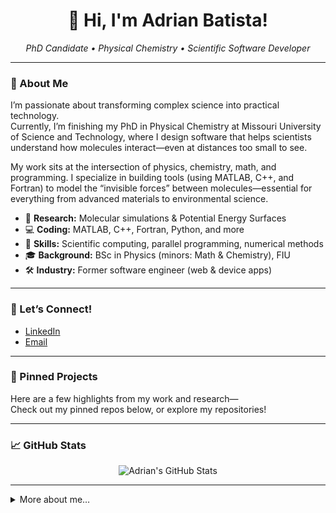 <!-- Profile README for Adrian Batista -->

<h1 align="center">👋 Hi, I'm Adrian Batista!</h1>
<p align="center">
  <em>PhD Candidate • Physical Chemistry • Scientific Software Developer</em>
</p>

---

### 🌟 About Me

I’m passionate about transforming complex science into practical technology.  
Currently, I’m finishing my PhD in Physical Chemistry at Missouri University of Science and Technology, where I design software that helps scientists understand how molecules interact—even at distances too small to see.

My work sits at the intersection of physics, chemistry, math, and programming. I specialize in building tools (using MATLAB, C++, and Fortran) to model the “invisible forces” between molecules—essential for everything from advanced materials to environmental science.

- 🔬 **Research:** Molecular simulations & Potential Energy Surfaces  
- 💻 **Coding:** MATLAB, C++, Fortran, Python, and more  
- 🚀 **Skills:** Scientific computing, parallel programming, numerical methods  
- 🎓 **Background:** BSc in Physics (minors: Math & Chemistry), FIU  
- 🛠️ **Industry:** Former software engineer (web & device apps)

---

### 🔗 Let’s Connect!

- [LinkedIn](www.linkedin.com/in/adrian-batista-aab275169) <!-- Replace with your link -->
- [Email](albplanas0904@gmail.com) <!-- Replace with your email -->

---

### 📌 Pinned Projects

Here are a few highlights from my work and research—  
Check out my pinned repos below, or explore my repositories!

---

### 📈 GitHub Stats

<p align="center">
  <img src="https://github-readme-stats.vercel.app/api?username=your-username&show_icons=true&theme=default" alt="Adrian's GitHub Stats" />
</p>

---

<details>
<summary>More about me…</summary>

- ⚡ I love learning new things, especially where science meets code
- 🌍 Originally from Cuba, now based in the US
- 🎶 I unwind with music, books, and good coffee

</details>
